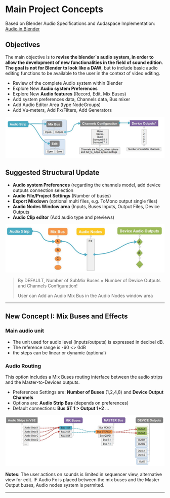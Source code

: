 # Main Project Concepts

Based on Blender Audio Specifications and Audaspace Implementation: [Audio in Blender](blender-related-specs.md)

## Objectives

The main objective is to **revise the blender´s audio system, in order to allow the development of new functionalities in the field of sound edition**. **The goal is not for Blender to look like a DAW**, but to include basic audio editing functions to be available to the user in the context of video editing.

- Review of the complete Audio system within Blender
- Explore New **Audio system Preferences**
- Explore New **Audio features** (Record, Edit, Mix Buses)
- Add system preferences data, Channels data, Bus mixer
- Add Audio Editor Area (type NodeGroups)
- Add Vu-meters, Add Fx/Filters, Add Generators

![Mix](https://github.com/KoreTeknology/Blender-3x-Audio-Research/blob/main/images/Audio-basic_redesign2.jpg)

## Suggested Structural Update

- **Audio system Preferences** (regarding the channels model, add device outputs connection selection
- **Audio File/Project Settings** (Number of buses)
- **Export Mixdown** (optional multi files, e.g. ToMono output single files)
- **Audio Nodes Window area** (Inputs, Buses Inputs, Output Files, Device Outputs
- **Audio Clip editor** (Add audio type and previews)

![Mix](https://github.com/KoreTeknology/Blender-3x-Audio-Research/blob/main/images/Audio-basic_redesign.jpg)

> By DEFAULT, Number of SubMix Buses = Number of Device Outputs and Channels Configuration!
> 
> User can Add an Audio Mix Bus in the Audio Nodes window area

---

## New Concept I: Mix Buses and Effects

### Main audio unit
- The unit used for audio level (inputs/outputs) is expressed in decibel dB.
- The reference range is -60 <> 0dB
- the steps can be linear or dynamic (optional)

### Audio Routing
This option includes a Mix Buses routing interface between the audio strips and the Master-to-Devices outputs.
- Preferences Settings are: **Number of Buses** (1,2,4,8) and **Device Output Channels**
- Options are: **Audio Strip Bus** (depends on preferences)
- Default connections: **Bus ST 1 > Output 1+2** ...

![Mixbuses](https://github.com/KoreTeknology/Blender-3x-Audio-Research/blob/main/images/mixbuses_concept.jpg)

**Notes:** The user actions on sounds is limited in sequencer view, alternative view for edit.
IF Audio Fx is placed between the mix buses and the Master Output buses, 
  Audio nodes system is permited.



---


